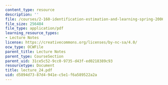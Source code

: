 ```yaml
---
content_type: resource
description: ''
file: /courses/2-160-identification-estimation-and-learning-spring-2006/d5894d7387d4941ec5e1f6a589522a2a_lecture_24.pdf
file_size: 256484
file_type: application/pdf
learning_resource_types:
- Lecture Notes
license: https://creativecommons.org/licenses/by-nc-sa/4.0/
ocw_type: OCWFile
parent_title: Lecture Notes
parent_type: CourseSection
parent_uid: 31ce5c52-9cc0-9735-d43f-ed0218389c93
resourcetype: Document
title: lecture_24.pdf
uid: d5894d73-87d4-941e-c5e1-f6a589522a2a
---
```

